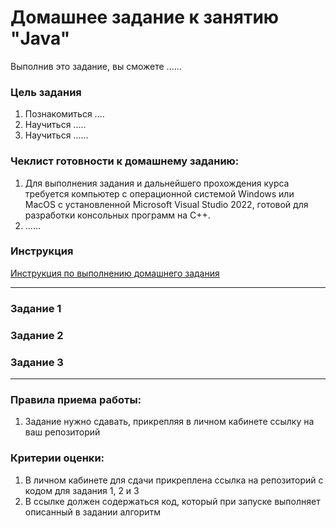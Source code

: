 # Домашнее задание к занятию "Java"

Выполнив это задание, вы сможете ......

### Цель задания

1. Познакомиться ....
2. Научиться .....
3. Научиться ......

### Чеклист готовности к домашнему заданию:

1. Для выполнения задания и дальнейшего прохождения курса требуется компьютер с операционной системой Windows или MacOS с установленной Microsoft Visual Studio 2022, готовой для разработки консольных программ на C++.
2. ......

### Инструкция

[Инструкция по выполнению домашнего задания](https://github.com/netology-code/jdfree-homeworks/tree/main/intro)

------

### Задание 1

[](01)

### Задание 2

[](02)

### Задание 3

[](03)

------

### Правила приема работы:

1. Задание нужно сдавать, прикрепляя в личном кабинете ссылку на ваш репозиторий

### Критерии оценки:

1. В личном кабинете для сдачи прикреплена ссылка на репозиторий с кодом для задания 1, 2 и 3
2. В ссылке должен содержаться код, который при запуске выполняет описанный в задании алгоритм



